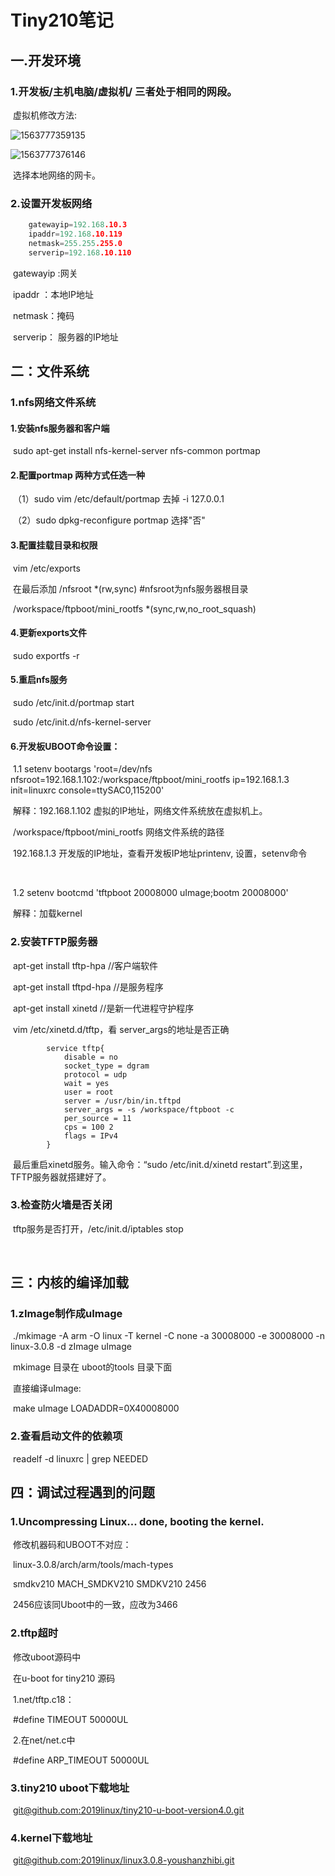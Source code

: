 # Tiny210笔记

## 一.开发环境

### 	1.开发板/主机电脑/虚拟机/ 三者处于相同的网段。

​	虚拟机修改方法:

![1563777359135](C:\Users\lenovo\AppData\Roaming\Typora\typora-user-images\1563777359135.png)





![1563777376146](C:\Users\lenovo\AppData\Roaming\Typora\typora-user-images\1563777376146.png)



​	选择本地网络的网卡。

### 		2.设置开发板网络

```c
	gatewayip=192.168.10.3			
    ipaddr=192.168.10.119
	netmask=255.255.255.0
	serverip=192.168.10.110
```
​			gatewayip  :网关

​			ipaddr ：本地IP地址

​			netmask：掩码

​			serverip： 服务器的IP地址



## 二：文件系统

### 		1.nfs网络文件系统

#### 				1.安装nfs服务器和客户端

​					sudo apt-get install nfs-kernel-server nfs-common portmap

#### 				2.配置portmap 两种方式任选一种

​						（1）sudo vim /etc/default/portmap 去掉 -i 127.0.0.1

​						（2）sudo dpkg-reconfigure portmap 选择"否"

#### 				3.配置挂载目录和权限

​							vim /etc/exports

​							在最后添加 /nfsroot 	*(rw,sync) #nfsroot为nfs服务器根目录

​							/workspace/ftpboot/mini_rootfs  *(sync,rw,no_root_squash)

#### 				4.更新exports文件

​						sudo exportfs -r

#### 				5.重启nfs服务

​							sudo /etc/init.d/portmap start

​							sudo /etc/init.d/nfs-kernel-server

#### 				6.开发板UBOOT命令设置：

​					1.1 setenv bootargs 'root=/dev/nfs nfsroot=192.168.1.102:/workspace/ftpboot/mini_rootfs ip=192.168.1.3 init=linuxrc console=ttySAC0,115200'

​					解释：192.168.1.102  虚拟的IP地址，网络文件系统放在虚拟机上。

​					/workspace/ftpboot/mini_rootfs 网络文件系统的路径

​					192.168.1.3   开发版的IP地址，查看开发板IP地址printenv, 设置，setenv命令

​						

​					1.2 setenv bootcmd 'tftpboot 20008000 uImage;bootm 20008000'

​					解释：加载kernel



### 		2.安装TFTP服务器

​				 apt-get install tftp-hpa    //客户端软件

​				 apt-get install tftpd-hpa  //是服务程序

​				 apt-get install xinetd  //是新一代进程守护程序



​				vim /etc/xinetd.d/tftp，看 server_args的地址是否正确

			service tftp{ 
	            disable = no
	            socket_type = dgram
	            protocol = udp
	            wait = yes
	            user = root
	            server = /usr/bin/in.tftpd
	            server_args = -s /workspace/ftpboot -c
	            per_source = 11
	            cps = 100 2
	            flags = IPv4
	        }
​			最后重启xinetd服务。输入命令：“sudo /etc/init.d/xinetd restart”.到这里，TFTP服务器就搭建好了。



### 		3.检查防火墙是否关闭

​			tftp服务是否打开，/etc/init.d/iptables stop



​			

## 三：内核的编译加载

### 		1.zImage制作成uImage

​		./mkimage -A arm -O linux -T kernel -C none -a 30008000 -e 30008000 -n linux-3.0.8 -d zImage uImage

​		mkimage 目录在 uboot的tools 目录下面

​				直接编译uImage:

​				make uImage LOADADDR=0X40008000

### 	   2.查看启动文件的依赖项

​				readelf -d linuxrc  | grep NEEDED



## 四：调试过程遇到的问题

### 	1.Uncompressing Linux... done, booting the kernel.

​			修改机器码和UBOOT不对应：

​			linux-3.0.8/arch/arm/tools/mach-types

​				smdkv210        MACH_SMDKV210        SMDKV210        2456

​				2456应该同Uboot中的一致，应改为3466

### 	2.tftp超时

​				修改uboot源码中

​			在u-boot for tiny210 源码

​			1.net/tftp.c18：

​			#define TIMEOUT         50000UL 

​			2.在net/net.c中

​			#define ARP_TIMEOUT         50000UL 

### 	3.tiny210 uboot下载地址

​			[git@github.com:2019linux/tiny210-u-boot-version4.0.git]()

### 	4.kernel下载地址

​	       [git@github.com:2019linux/linux3.0.8-youshanzhibi.git]()



​	

